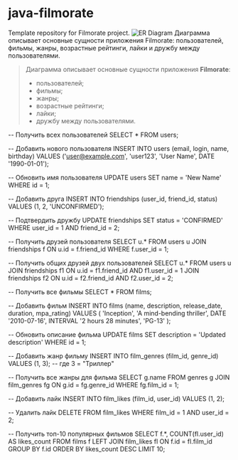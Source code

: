 # java-filmorate
Template repository for Filmorate project.
![ER Diagram](C:\Users\User\IdeaProjects\java-filmorate\diagram\Untitled.png)
Диаграмма описывает основные сущности приложения Filmorate: пользователей, фильмы, жанры, возрастные рейтинги, лайки и дружбу между пользователями.
> Диаграмма описывает основные сущности приложения **Filmorate**:
>
> - пользователей;
> - фильмы;
> - жанры;
> - возрастные рейтинги;
> - лайки;
> - дружбу между пользователями.

-- Получить всех пользователей
SELECT * FROM users;

-- Добавить нового пользователя
INSERT INTO users (email, login, name, birthday)
VALUES ('user@example.com', 'user123', 'User Name', DATE '1990-01-01');

-- Обновить имя пользователя
UPDATE users
SET name = 'New Name'
WHERE id = 1;

-- Добавить друга
INSERT INTO friendships (user_id, friend_id, status)
VALUES (1, 2, 'UNCONFIRMED');

-- Подтвердить дружбу
UPDATE friendships
SET status = 'CONFIRMED'
WHERE user_id = 1 AND friend_id = 2;

-- Получить друзей пользователя
SELECT u.*
FROM users u
JOIN friendships f ON u.id = f.friend_id
WHERE f.user_id = 1;

-- Получить общих друзей двух пользователей
SELECT u.*
FROM users u
JOIN friendships f1 ON u.id = f1.friend_id AND f1.user_id = 1
JOIN friendships f2 ON u.id = f2.friend_id AND f2.user_id = 2;

-- Получить все фильмы
SELECT * FROM films;

-- Добавить фильм
INSERT INTO films (name, description, release_date, duration, mpa_rating)
VALUES (
'Inception',
'A mind-bending thriller',
DATE '2010-07-16',
INTERVAL '2 hours 28 minutes',
'PG-13'
);

-- Обновить описание фильма
UPDATE films
SET description = 'Updated description'
WHERE id = 1;

-- Добавить жанр фильму
INSERT INTO film_genres (film_id, genre_id)
VALUES (1, 3);  -- где 3 = "Триллер"

-- Получить все жанры для фильма
SELECT g.name
FROM genres g
JOIN film_genres fg ON g.id = fg.genre_id
WHERE fg.film_id = 1;

-- Добавить лайк
INSERT INTO film_likes (film_id, user_id)
VALUES (1, 2);

-- Удалить лайк
DELETE FROM film_likes
WHERE film_id = 1 AND user_id = 2;

-- Получить топ-10 популярных фильмов
SELECT f.*, COUNT(fl.user_id) AS likes_count
FROM films f
LEFT JOIN film_likes fl ON f.id = fl.film_id
GROUP BY f.id
ORDER BY likes_count DESC
LIMIT 10;

